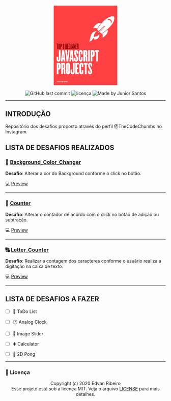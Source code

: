<p align="center">
  <a href="https://www.instagram.com/p/B-Zh8fmAAMA/?igshid=17f7wwaulw52l">
    <img width="200px" height="250px" src="./img/bg.png" />
 </a>
<p align="center">
<img alt="GitHub last commit" src="https://img.shields.io/github/last-commit/ejunior01/projetos_by_TheCodeChumbs">
<img  alt="licença" src="https://img.shields.io/github/license/ejunior01/projetos_by_TheCodeChumbs" />
<img alt="Made by Junior Santos" src="https://img.shields.io/badge/made%20by-Junior Santos-%237519C1">
<p/>

---

## INTRODUÇÃO

Repositório dos desafios proposto através do perfil @TheCodeChumbs no Instagram

## LISTA DE DESAFIOS REALIZADOS


### :white_square_button: [Background_Color_Changer](https://github.com/ejunior01/projetos_by_TheCodeChumbs/tree/master/desafio_background_Color_Changer)

**Desafio**: Alterar a cor do Background conforme o click no botão.

:computer: [Preview](https://ejunior01.github.io/projetos_by_TheCodeChumbs/desafio_background_Color_Changer/)

---

### :1234: [Counter](https://github.com/ejunior01/projetos_by_TheCodeChumbs/tree/master/desafio_counter)

**Desafio**: Alterar o contador de acordo com o click no botão de adição ou subtração.

:computer: [Preview](https://ejunior01.github.io/projetos_by_TheCodeChumbs/desafio_counter/)

---


### :capital_abcd: [Letter_Counter](https://github.com/ejunior01/projetos_by_TheCodeChumbs/tree/master/desafio_letter_Counter)

**Desafio**: Realizar a contagem dos caracteres conforme o usuário realiza a digitação na caixa de texto.

 :computer: [Preview](https://ejunior01.github.io/projetos_by_TheCodeChumbs/desafio_letter_Counter/)
 
---

## LISTA DE DESAFIOS A FAZER

- [ ] :page_with_curl: ToDo List
- [ ] :clock1: Analog Clock
- [ ] :black_square_button: Image Slider
- [ ] :heavy_plus_sign:	Calculator
- [ ] :tennis: 2D Pong


---

### :pencil: Licença

<p align="center">
	Copyright (c) 2020 Edvan Ribeiro
    <br/>
    Esse projeto está sob a licença MIT. Veja o arquivo <a href="https://github.com/ejunior01/projetos_by_TheCodeChumbs/blob/master/LICENSE">LICENSE</a> para mais detalhes.
</p>
